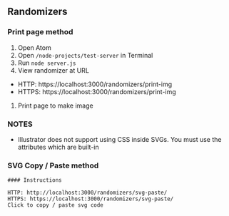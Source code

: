 






## Randomizers


### Print page method

1. Open Atom
1. Open `/node-projects/test-server` in Terminal
1. Run `node server.js`
1. View randomizer at URL
- HTTP: https://localhost:3000/randomizers/print-img
- HTTPS: https://localhost:3000/randomizers/print-img
1. Print page to make image








### NOTES

- Illustrator does not support using CSS inside SVGs. You must use the attributes which are built-in




### SVG Copy / Paste method


~~~
#### Instructions

HTTP: http://localhost:3000/randomizers/svg-paste/
HTTPS: https://localhost:3000/randomizers/svg-paste/
Click to copy / paste svg code
~~~
